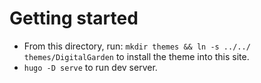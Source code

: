 # Getting started

* From this directory, run: `mkdir themes && ln -s ../../ themes/DigitalGarden` to install the theme into this site. 
* `hugo -D serve` to run dev server. 